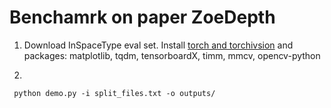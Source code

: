 # Benchamrk on paper ZoeDepth

1. Download InSpaceType eval set. Install [torch and torchivsion](https://pytorch.org/get-started/previous-versions/) and packages: matplotlib, tqdm, tensorboardX, timm, mmcv, opencv-python

2.

  ```  
   python demo.py -i split_files.txt -o outputs/
  ```
